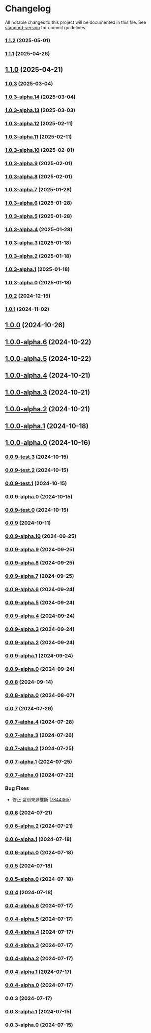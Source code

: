 # Changelog

All notable changes to this project will be documented in this file. See [standard-version](https://github.com/conventional-changelog/standard-version) for commit guidelines.

### [1.1.2](https://github.com/acrool/acrool-react-modal/compare/v1.1.1...v1.1.2) (2025-05-01)

### [1.1.1](https://github.com/acrool/acrool-react-modal/compare/v1.1.0...v1.1.1) (2025-04-26)

## [1.1.0](https://github.com/acrool/acrool-react-modal/compare/v1.0.3...v1.1.0) (2025-04-21)

### [1.0.3](https://github.com/acrool/acrool-react-modal/compare/v1.0.3-alpha.14...v1.0.3) (2025-03-04)

### [1.0.3-alpha.14](https://github.com/acrool/acrool-react-modal/compare/v1.0.3-alpha.13...v1.0.3-alpha.14) (2025-03-04)

### [1.0.3-alpha.13](https://github.com/acrool/acrool-react-modal/compare/v1.0.3-alpha.12...v1.0.3-alpha.13) (2025-03-03)

### [1.0.3-alpha.12](https://github.com/acrool/acrool-react-modal/compare/v1.0.3-alpha.11...v1.0.3-alpha.12) (2025-02-11)

### [1.0.3-alpha.11](https://github.com/acrool/acrool-react-modal/compare/v1.0.3-alpha.10...v1.0.3-alpha.11) (2025-02-11)

### [1.0.3-alpha.10](https://github.com/acrool/acrool-react-modal/compare/v1.0.3-alpha.9...v1.0.3-alpha.10) (2025-02-01)

### [1.0.3-alpha.9](https://github.com/acrool/acrool-react-modal/compare/v1.0.3-alpha.8...v1.0.3-alpha.9) (2025-02-01)

### [1.0.3-alpha.8](https://github.com/acrool/acrool-react-modal/compare/v1.0.3-alpha.7...v1.0.3-alpha.8) (2025-02-01)

### [1.0.3-alpha.7](https://github.com/acrool/acrool-react-modal/compare/v1.0.3-alpha.6...v1.0.3-alpha.7) (2025-01-28)

### [1.0.3-alpha.6](https://github.com/acrool/acrool-react-modal/compare/v1.0.3-alpha.5...v1.0.3-alpha.6) (2025-01-28)

### [1.0.3-alpha.5](https://github.com/acrool/acrool-react-modal/compare/v1.0.3-alpha.4...v1.0.3-alpha.5) (2025-01-28)

### [1.0.3-alpha.4](https://github.com/acrool/acrool-react-modal/compare/v1.0.3-alpha.3...v1.0.3-alpha.4) (2025-01-28)

### [1.0.3-alpha.3](https://github.com/acrool/acrool-react-modal/compare/v1.0.3-alpha.2...v1.0.3-alpha.3) (2025-01-18)

### [1.0.3-alpha.2](https://github.com/acrool/acrool-react-modal/compare/v1.0.3-alpha.1...v1.0.3-alpha.2) (2025-01-18)

### [1.0.3-alpha.1](https://github.com/acrool/acrool-react-modal/compare/v1.0.3-alpha.0...v1.0.3-alpha.1) (2025-01-18)

### [1.0.3-alpha.0](https://github.com/acrool/acrool-react-modal/compare/v1.0.2...v1.0.3-alpha.0) (2025-01-18)

### [1.0.2](https://github.com/acrool/acrool-react-modal/compare/v1.0.1...v1.0.2) (2024-12-15)

### [1.0.1](https://github.com/acrool/acrool-react-modal/compare/v1.0.0...v1.0.1) (2024-11-02)

## [1.0.0](https://github.com/acrool/acrool-react-modal/compare/v1.0.0-alpha.6...v1.0.0) (2024-10-26)

## [1.0.0-alpha.6](https://github.com/acrool/acrool-react-modal/compare/v1.0.0-alpha.5...v1.0.0-alpha.6) (2024-10-22)

## [1.0.0-alpha.5](https://github.com/acrool/acrool-react-modal/compare/v1.0.0-alpha.4...v1.0.0-alpha.5) (2024-10-22)

## [1.0.0-alpha.4](https://github.com/acrool/acrool-react-modal/compare/v1.0.0-alpha.3...v1.0.0-alpha.4) (2024-10-21)

## [1.0.0-alpha.3](https://github.com/acrool/acrool-react-modal/compare/v1.0.0-alpha.2...v1.0.0-alpha.3) (2024-10-21)

## [1.0.0-alpha.2](https://github.com/acrool/acrool-react-modal/compare/v1.0.0-alpha.1...v1.0.0-alpha.2) (2024-10-21)

## [1.0.0-alpha.1](https://github.com/acrool/acrool-react-modal/compare/v1.0.0-alpha.0...v1.0.0-alpha.1) (2024-10-18)

## [1.0.0-alpha.0](https://github.com/acrool/acrool-react-modal/compare/v0.0.9...v1.0.0-alpha.0) (2024-10-16)

### [0.0.9-test.3](https://github.com/acrool/acrool-react-modal/compare/v0.0.9-test.2...v0.0.9-test.3) (2024-10-15)

### [0.0.9-test.2](https://github.com/acrool/acrool-react-modal/compare/v0.0.9-test.1...v0.0.9-test.2) (2024-10-15)

### [0.0.9-test.1](https://github.com/acrool/acrool-react-modal/compare/v0.0.9-test.0...v0.0.9-test.1) (2024-10-15)

### [0.0.9-alpha.0](https://github.com/acrool/acrool-react-modal/compare/v0.0.9-test.0...v0.0.9-alpha.0) (2024-10-15)

### [0.0.9-test.0](https://github.com/acrool/acrool-react-modal/compare/v0.0.9...v0.0.9-test.0) (2024-10-15)

### [0.0.9](https://github.com/acrool/acrool-react-modal/compare/v0.0.9-alpha.10...v0.0.9) (2024-10-11)

### [0.0.9-alpha.10](https://github.com/acrool/acrool-react-modal/compare/v0.0.9-alpha.9...v0.0.9-alpha.10) (2024-09-25)

### [0.0.9-alpha.9](https://github.com/acrool/acrool-react-modal/compare/v0.0.9-alpha.8...v0.0.9-alpha.9) (2024-09-25)

### [0.0.9-alpha.8](https://github.com/acrool/acrool-react-modal/compare/v0.0.9-alpha.7...v0.0.9-alpha.8) (2024-09-25)

### [0.0.9-alpha.7](https://github.com/acrool/acrool-react-modal/compare/v0.0.9-alpha.6...v0.0.9-alpha.7) (2024-09-25)

### [0.0.9-alpha.6](https://github.com/acrool/acrool-react-modal/compare/v0.0.9-alpha.5...v0.0.9-alpha.6) (2024-09-24)

### [0.0.9-alpha.5](https://github.com/acrool/acrool-react-modal/compare/v0.0.9-alpha.4...v0.0.9-alpha.5) (2024-09-24)

### [0.0.9-alpha.4](https://github.com/acrool/acrool-react-modal/compare/v0.0.9-alpha.3...v0.0.9-alpha.4) (2024-09-24)

### [0.0.9-alpha.3](https://github.com/acrool/acrool-react-modal/compare/v0.0.9-alpha.2...v0.0.9-alpha.3) (2024-09-24)

### [0.0.9-alpha.2](https://github.com/acrool/acrool-react-modal/compare/v0.0.9-alpha.1...v0.0.9-alpha.2) (2024-09-24)

### [0.0.9-alpha.1](https://github.com/acrool/acrool-react-modal/compare/v0.0.9-alpha.0...v0.0.9-alpha.1) (2024-09-24)

### [0.0.9-alpha.0](https://github.com/acrool/acrool-react-modal/compare/v0.0.8...v0.0.9-alpha.0) (2024-09-24)

### [0.0.8](https://github.com/acrool/acrool-react-modal/compare/v0.0.8-alpha.0...v0.0.8) (2024-09-14)

### [0.0.8-alpha.0](https://github.com/acrool/acrool-react-modal/compare/v0.0.7...v0.0.8-alpha.0) (2024-08-07)

### [0.0.7](https://github.com/acrool/acrool-react-modal/compare/v0.0.7-alpha.4...v0.0.7) (2024-07-29)

### [0.0.7-alpha.4](https://github.com/acrool/acrool-react-modal/compare/v0.0.7-alpha.3...v0.0.7-alpha.4) (2024-07-28)

### [0.0.7-alpha.3](https://github.com/acrool/acrool-react-modal/compare/v0.0.7-alpha.2...v0.0.7-alpha.3) (2024-07-26)

### [0.0.7-alpha.2](https://github.com/acrool/acrool-react-modal/compare/v0.0.7-alpha.1...v0.0.7-alpha.2) (2024-07-25)

### [0.0.7-alpha.1](https://github.com/acrool/acrool-react-modal/compare/v0.0.7-alpha.0...v0.0.7-alpha.1) (2024-07-25)

### [0.0.7-alpha.0](https://github.com/acrool/acrool-react-modal/compare/v0.0.6...v0.0.7-alpha.0) (2024-07-22)


### Bug Fixes

* 修正 型別來源推斷 ([7844365](https://github.com/acrool/acrool-react-modal/commit/78443651a323e6c526dbe7a4cea6d67f04df748f))

### [0.0.6](https://github.com/acrool/acrool-react-modal/compare/v0.0.6-alpha.2...v0.0.6) (2024-07-21)

### [0.0.6-alpha.2](https://github.com/acrool/acrool-react-modal/compare/v0.0.6-alpha.1...v0.0.6-alpha.2) (2024-07-21)

### [0.0.6-alpha.1](https://github.com/acrool/acrool-react-modal/compare/v0.0.6-alpha.0...v0.0.6-alpha.1) (2024-07-18)

### [0.0.6-alpha.0](https://github.com/acrool/acrool-react-modal/compare/v0.0.5...v0.0.6-alpha.0) (2024-07-18)

### [0.0.5](https://github.com/acrool/acrool-react-modal/compare/v0.0.5-alpha.0...v0.0.5) (2024-07-18)

### [0.0.5-alpha.0](https://github.com/acrool/acrool-react-modal/compare/v0.0.4...v0.0.5-alpha.0) (2024-07-18)

### [0.0.4](https://github.com/acrool/acrool-react-modal/compare/v0.0.4-alpha.3...v0.0.4) (2024-07-18)

### [0.0.4-alpha.6](https://github.com/acrool/acrool-react-modal/compare/v0.0.4-alpha.5...v0.0.4-alpha.6) (2024-07-17)

### [0.0.4-alpha.5](https://github.com/acrool/acrool-react-modal/compare/v0.0.4-alpha.4...v0.0.4-alpha.5) (2024-07-17)

### [0.0.4-alpha.4](https://github.com/acrool/acrool-react-modal/compare/v0.0.4-alpha.3...v0.0.4-alpha.4) (2024-07-17)

### [0.0.4-alpha.3](https://github.com/acrool/acrool-react-modal/compare/v0.0.4-alpha.2...v0.0.4-alpha.3) (2024-07-17)

### [0.0.4-alpha.2](https://github.com/acrool/acrool-react-modal/compare/v0.0.4-alpha.1...v0.0.4-alpha.2) (2024-07-17)

### [0.0.4-alpha.1](https://github.com/acrool/acrool-react-modal/compare/v0.0.4-alpha.0...v0.0.4-alpha.1) (2024-07-17)

### [0.0.4-alpha.0](https://github.com/acrool/acrool-react-modal/compare/v0.0.3...v0.0.4-alpha.0) (2024-07-17)

### 0.0.3 (2024-07-17)

### [0.0.3-alpha.1](https://github.com/acrool/acrool-react-modal/compare/v0.0.3-alpha.0...v0.0.3-alpha.1) (2024-07-15)

### 0.0.3-alpha.0 (2024-07-15)
